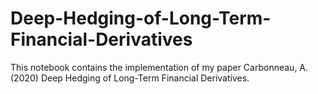 # Deep-Hedging-of-Long-Term-Financial-Derivatives

This notebook contains the implementation of my paper Carbonneau, A. (2020) Deep Hedging of Long-Term Financial Derivatives.
